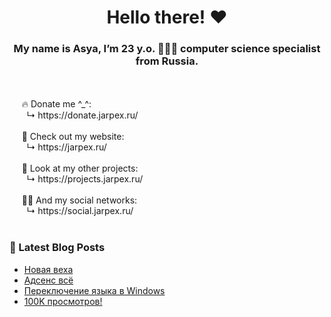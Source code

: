 <h1 align="center"> Hello there! ❤️</h1>
<h3 align="center">My name is Asya, I’m 23 y.o. 👩🏻‍💻 computer science specialist from Russia.</h3>
<br/>
<br/>
&nbsp;&nbsp;&nbsp;&nbsp;&nbsp;🔥 Donate me ^_^:<br/>
&nbsp;&nbsp;&nbsp;&nbsp;&nbsp;&nbsp;&nbsp;↳ https://donate.jarpex.ru/
<br/>
<br/>
&nbsp;&nbsp;&nbsp;&nbsp;&nbsp;🌸 Check out my website:<br/>
&nbsp;&nbsp;&nbsp;&nbsp;&nbsp;&nbsp;&nbsp;↳ https://jarpex.ru/
<br/>
<br/>
&nbsp;&nbsp;&nbsp;&nbsp;&nbsp;🌱 Look at my other projects:<br/>
&nbsp;&nbsp;&nbsp;&nbsp;&nbsp;&nbsp;&nbsp;↳ https://projects.jarpex.ru/
<br/>
<br/>
&nbsp;&nbsp;&nbsp;&nbsp;&nbsp;👧🏻 And my social networks:<br/>
&nbsp;&nbsp;&nbsp;&nbsp;&nbsp;&nbsp;&nbsp;↳ https://social.jarpex.ru/
<br/>
<br/>

### 📕 Latest Blog Posts

<!-- BLOG-POST-LIST:START -->

- [Новая веха](https://blog.jarpex.ru/novaya-vexa/)
- [Адсенс всё](https://blog.jarpex.ru/adsens-vsyo/)
- [Переключение языка в Windows](https://blog.jarpex.ru/pereklyuchenie-yazyka-v-windows/)
- [100K просмотров!](https://blog.jarpex.ru/100k-prosmotrov/)
<!-- BLOG-POST-LIST:END -->
